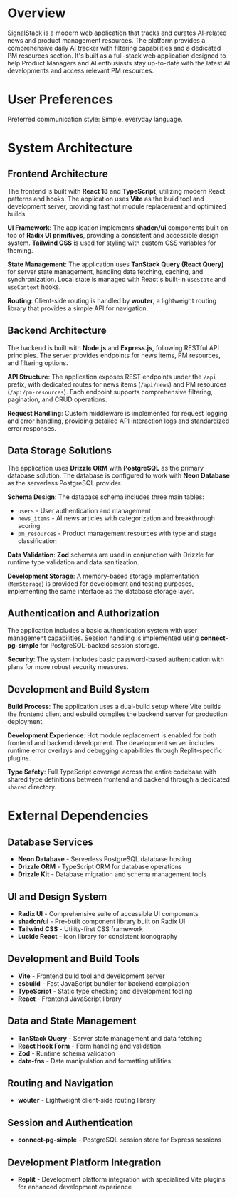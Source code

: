 # Overview

SignalStack is a modern web application that tracks and curates AI-related news and product management resources. The platform provides a comprehensive daily AI tracker with filtering capabilities and a dedicated PM resources section. It's built as a full-stack web application designed to help Product Managers and AI enthusiasts stay up-to-date with the latest AI developments and access relevant PM resources.

# User Preferences

Preferred communication style: Simple, everyday language.

# System Architecture

## Frontend Architecture

The frontend is built with **React 18** and **TypeScript**, utilizing modern React patterns and hooks. The application uses **Vite** as the build tool and development server, providing fast hot module replacement and optimized builds.

**UI Framework**: The application implements **shadcn/ui** components built on top of **Radix UI primitives**, providing a consistent and accessible design system. **Tailwind CSS** is used for styling with custom CSS variables for theming.

**State Management**: The application uses **TanStack Query (React Query)** for server state management, handling data fetching, caching, and synchronization. Local state is managed with React's built-in `useState` and `useContext` hooks.

**Routing**: Client-side routing is handled by **wouter**, a lightweight routing library that provides a simple API for navigation.

## Backend Architecture

The backend is built with **Node.js** and **Express.js**, following RESTful API principles. The server provides endpoints for news items, PM resources, and filtering options.

**API Structure**: The application exposes REST endpoints under the `/api` prefix, with dedicated routes for news items (`/api/news`) and PM resources (`/api/pm-resources`). Each endpoint supports comprehensive filtering, pagination, and CRUD operations.

**Request Handling**: Custom middleware is implemented for request logging and error handling, providing detailed API interaction logs and standardized error responses.

## Data Storage Solutions

The application uses **Drizzle ORM** with **PostgreSQL** as the primary database solution. The database is configured to work with **Neon Database** as the serverless PostgreSQL provider.

**Schema Design**: The database schema includes three main tables:
- `users` - User authentication and management
- `news_items` - AI news articles with categorization and breakthrough scoring
- `pm_resources` - Product management resources with type and stage classification

**Data Validation**: **Zod** schemas are used in conjunction with Drizzle for runtime type validation and data sanitization.

**Development Storage**: A memory-based storage implementation (`MemStorage`) is provided for development and testing purposes, implementing the same interface as the database storage layer.

## Authentication and Authorization

The application includes a basic authentication system with user management capabilities. Session handling is implemented using **connect-pg-simple** for PostgreSQL-backed session storage.

**Security**: The system includes basic password-based authentication with plans for more robust security measures.

## Development and Build System

**Build Process**: The application uses a dual-build setup where Vite builds the frontend client and esbuild compiles the backend server for production deployment.

**Development Experience**: Hot module replacement is enabled for both frontend and backend development. The development server includes runtime error overlays and debugging capabilities through Replit-specific plugins.

**Type Safety**: Full TypeScript coverage across the entire codebase with shared type definitions between frontend and backend through a dedicated `shared` directory.

# External Dependencies

## Database Services
- **Neon Database** - Serverless PostgreSQL database hosting
- **Drizzle ORM** - TypeScript ORM for database operations
- **Drizzle Kit** - Database migration and schema management tools

## UI and Design System
- **Radix UI** - Comprehensive suite of accessible UI components
- **shadcn/ui** - Pre-built component library built on Radix UI
- **Tailwind CSS** - Utility-first CSS framework
- **Lucide React** - Icon library for consistent iconography

## Development and Build Tools
- **Vite** - Frontend build tool and development server
- **esbuild** - Fast JavaScript bundler for backend compilation
- **TypeScript** - Static type checking and development tooling
- **React** - Frontend JavaScript library

## Data and State Management
- **TanStack Query** - Server state management and data fetching
- **React Hook Form** - Form handling and validation
- **Zod** - Runtime schema validation
- **date-fns** - Date manipulation and formatting utilities

## Routing and Navigation
- **wouter** - Lightweight client-side routing library

## Session and Authentication
- **connect-pg-simple** - PostgreSQL session store for Express sessions

## Development Platform Integration
- **Replit** - Development platform integration with specialized Vite plugins for enhanced development experience